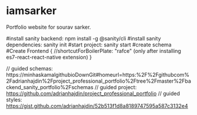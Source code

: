 # iamsarker
Portfolio website for sourav sarker. 

#install sanity backend: npm install -g @sanity/cli
#install sanity dependencies: sanity init
#start project: sanity start
#create schema
#Create Frontend {
    //shortcutForBoilerPlate: "rafce" (only after installing es7-react-react-native extension)
}




// guided schemas: https://minhaskamalgithubioDownGit#homeurl=https:%2F%2Fgithubcom%2Fadrianhajdin%2Fproject_professional_portfolio%2Ftree%2Fmaster%2Fbackend_sanity_portfolio%2Fschemas
// guided project: https://github.com/adrianhajdin/project_professional_portfolio
// guided styles: https://gist.github.com/adrianhajdin/52b513f1d8a8189747595a587c3132e4
